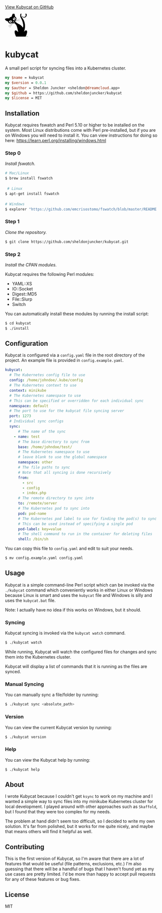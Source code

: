 [View Kubycat on GitHub](https://github.com/sheldonjuncker/kubycat)

<img src="https://www.kubycat.info/kubycat.jpg" alt="" width="75" style="float: right" />

<img src="public/kubycat.jpg" alt="Kubycat" width="75" />

# kubycat 
A small perl script for syncing files into a Kubernetes cluster.

```perl
my $name = kubycat
my $version = 0.0.1
my $author = Sheldon Juncker <sheldon@dreamcloud.app>
my $github = https://github.com/sheldonjuncker/kubycat
my $license = MIT
```

## Installation
Kubycat requires fswatch and Perl 5.10 or higher to be installed on the system.
Most Linux distributions come with Perl pre-installed, but if you are on Windows you will need to install it.
You can view instructions for doing so here: https://learn.perl.org/installing/windows.html

### Step 0
_Install fswatch._
```bash
# Mac/Linux
$ brew install fswatch 

 # Linux
$ apt-get install fswatch

# Windows
$ explorer "https://github.com/emcrisostomo/fswatch/blob/master/README.windows"
```

### Step 1
_Clone the repository._
```bash
$ git clone https://github.com/sheldonjuncker/kubycat.git
```

### Step 2
_Install the CPAN modules._

Kubycat requires the following Perl modules:
- YAML::XS
- IO::Socket
- Digest::MD5
- File::Slurp
- Switch

You can automatically install these modules by running the install script:
```bash
$ cd kubycat
$ ./install
```

## Configuration
Kubycat is configured via a `config.yaml` file in the root directory of the project. An example file is provided in `config.example.yaml`.
```yaml
kubycat:
  # The Kubernetes config file to use
  config: /home/johndoe/.kube/config
  # The Kubernetes context to use
  context: minikube
  # The Kubernetes namespace to use
  # This can be specified or overridden for each individual sync
  namespace: default
  # The port to use for the kubycat file syncing server
  port: 1273
  # Individual sync configs
  sync:
      # The name of the sync
    - name: test
      # The base directory to sync from  
      base: /home/johndoe/test/
      # The Kubernetes namespace to use
      # leave blank to use the global namespace
      namespace: other
      # The file paths to sync
      # Note that all syncing is done recursively
      from:
        - src
        - config
        - index.php
      # The remote directory to sync into 
      to: /remote/server
      # The Kubernetes pod to sync into
      pod: pod-name
      # The Kubernetes pod label to use for finding the pod(s) to sync into
      # This can be used instead of specifying a single pod
      pod-label: key=value
      # The shell command to run in the container for deleting files
      shell: /bin/sh
```

You can copy this file to `config.yaml` and edit to suit your needs.
```bash
$ mv config.example.yaml config.yaml
```

## Usage
Kubycat is a simple command-line Perl script which can be invoked via the `./kubycat` command which conveniently works in either Linux or Windows because Linux is smart and uses the `kubycat` file and Windows is silly and uses the `kubycat.bat` file.

Note: I actually have no idea if this works on Windows, but it should.

### Syncing

Kubycat syncing is invoked via the `kubycat watch` command.
```bash
$ ./kubycat watch
```

While running, Kubycat will watch the configured files for changes and sync them into the Kubernetes cluster.

Kubycat will display a list of commands that it is running as the files are synced.

### Manual Syncing
You can manually sync a file/folder by running:
```bash
$ ./kubycat sync <absolute_path>
```

### Version
You can view the current Kubycat version by running:
```bash
$ ./kubycat version
```

### Help
You can view the Kubycat help by running:
```bash
$ ./kubycat help
```

## About
I wrote Kubycat because I couldn't get `ksync` to work on my machine and I wanted a simple way to sync files into my minikube Kubernetes cluster for local development. I played around with other approaches such as `Skaffold`, but I found that they were too complex for my needs.

The problem at hand didn't seem too difficult, so I decided to write my own solution. It's far from polished, but it works for me quite nicely, and maybe that means others will find it helpful as well.

## Contributing
This is the first version of Kubycat, so I'm aware that there are a lot of features that would be useful (file patterns, exclusions, etc.)
I'm also guessing that there will be a handful of bugs that I haven't found yet as my use cases are pretty limited. 
I'd be more than happy to accept pull requests for any of these features or bug fixes.

## License
MIT


